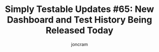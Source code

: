 ---
title: "Simply Testable Updates #65: New Dashboard and Test History Being Released Today"
author: joncram
newsletter_meta:
    issue_number: 65th
    url: https://us5.campaign-archive2.com/?u=ac75e33d993d2b502e333ddd0&id=0c54694688
    highlights:
        - new test dashboard ready to go live
        - new test history page performance improvements
    closing_sentence: Expect the next newsletter a week from now on November 20.
---